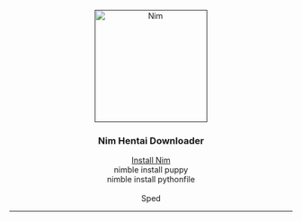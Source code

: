 <p align="center">
  <a href="" rel="noopener">
 <img width=200px height=200px src="https://imgs.search.brave.com/aQLamBFsPkWg9ywi7uC5IVcD8gEFa3-Xh6D63rZSbgw/rs:fit:1000:500:1/g:ce/aHR0cHM6Ly9uaW0t/bGFuZy5vcmcvYXNz/ZXRzL2ltZy90d2l0/dGVyX2Jhbm5lci5w/bmc" alt="Nim"></a>
</p>

<h3 align="center">Nim Hentai Downloader</h3>

<div align="center">

[Install Nim](https://github.com/dom96/choosenim/releases/tag/v0.8.4) <br>
nimble install puppy <br>
nimble install pythonfile <br><br>
Sped
</div>

---
